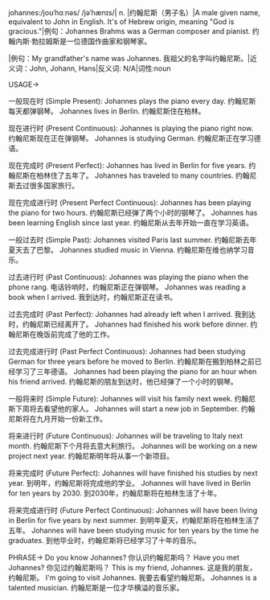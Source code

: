 johannes:/joʊˈhɑːnəs/ /jəˈhænɪs/| n. |约翰尼斯（男子名）|A male given name, equivalent to John in English.  It's of Hebrew origin, meaning "God is gracious."|例句：Johannes Brahms was a German composer and pianist. 约翰内斯·勃拉姆斯是一位德国作曲家和钢琴家。

|例句：My grandfather's name was Johannes. 我祖父的名字叫约翰尼斯。|近义词：John, Johann, Hans|反义词: N/A|词性:noun


USAGE->

一般现在时 (Simple Present):
Johannes plays the piano every day.  约翰尼斯每天都弹钢琴。
Johannes lives in Berlin. 约翰尼斯住在柏林。

现在进行时 (Present Continuous):
Johannes is playing the piano right now. 约翰尼斯现在正在弹钢琴。
Johannes is studying German. 约翰尼斯正在学习德语。

现在完成时 (Present Perfect):
Johannes has lived in Berlin for five years. 约翰尼斯在柏林住了五年了。
Johannes has traveled to many countries. 约翰尼斯去过很多国家旅行。

现在完成进行时 (Present Perfect Continuous):
Johannes has been playing the piano for two hours. 约翰尼斯已经弹了两个小时的钢琴了。
Johannes has been learning English since last year. 约翰尼斯从去年开始一直在学习英语。

一般过去时 (Simple Past):
Johannes visited Paris last summer. 约翰尼斯去年夏天去了巴黎。
Johannes studied music in Vienna. 约翰尼斯在维也纳学习音乐。

过去进行时 (Past Continuous):
Johannes was playing the piano when the phone rang. 电话铃响时，约翰尼斯正在弹钢琴。
Johannes was reading a book when I arrived. 我到达时，约翰尼斯正在读书。


过去完成时 (Past Perfect):
Johannes had already left when I arrived. 我到达时，约翰尼斯已经离开了。
Johannes had finished his work before dinner. 约翰尼斯在晚饭前完成了他的工作。

过去完成进行时 (Past Perfect Continuous):
Johannes had been studying German for three years before he moved to Berlin. 约翰尼斯在搬到柏林之前已经学习了三年德语。
Johannes had been playing the piano for an hour when his friend arrived. 约翰尼斯的朋友到达时，他已经弹了一个小时的钢琴。


一般将来时 (Simple Future):
Johannes will visit his family next week. 约翰尼斯下周将去看望他的家人。
Johannes will start a new job in September. 约翰尼斯将在九月开始一份新工作。

将来进行时 (Future Continuous):
Johannes will be traveling to Italy next month. 约翰尼斯下个月将去意大利旅行。
Johannes will be working on a new project next year. 约翰尼斯明年将从事一个新项目。

将来完成时 (Future Perfect):
Johannes will have finished his studies by next year. 到明年，约翰尼斯将完成他的学业。
Johannes will have lived in Berlin for ten years by 2030. 到2030年，约翰尼斯将在柏林生活了十年。

将来完成进行时 (Future Perfect Continuous):
Johannes will have been living in Berlin for five years by next summer. 到明年夏天，约翰尼斯将在柏林生活了五年。
Johannes will have been studying music for ten years by the time he graduates. 到他毕业时，约翰尼斯将已经学习了十年的音乐。


PHRASE->
Do you know Johannes? 你认识约翰尼斯吗？
Have you met Johannes? 你见过约翰尼斯吗？
This is my friend, Johannes. 这是我的朋友，约翰尼斯。
I'm going to visit Johannes. 我要去看望约翰尼斯。
Johannes is a talented musician. 约翰尼斯是一位才华横溢的音乐家。


